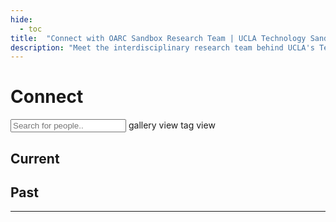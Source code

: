 ```yaml
---
hide:
  - toc
title:  "Connect with OARC Sandbox Research Team | UCLA Technology Sandbox"
description: "Meet the interdisciplinary research team behind UCLA's Technology Sandbox. Learn how to collaborate, access our innovative computing facility, and engage with OARC's experts in digital scholarship."
---
```


<h1 id="title" tabindex="0">Connect</h1>

<!-- add a search box -->
<input type="text" id="search" class="search" onkeyup="search()" placeholder="Search for people.." tabindex="0">

<!-- two buttons to toggle between gallery view and tag view -->
<span class="btn btn-on" tabindex="0" alt="gallery view" title="gallery view">
	gallery view
</span>
<span class="btn btn-off" tabindex="0" alt="tab view" title="tab view" onclick="window.location.href = 'tags'" onkeydown="if(event.keyCode === 13) { window.location.href = 'tags' }" tabindex="0">
	tag view
</span>

<h2 tabindex="0">Current</h2>
<div class="gallery-current" tabindex="0"></div>

<h2 tabindex="0">Past</h2>
<div class="gallery-past" tabindex="0"></div><hr>
<!-- <div class="gallery"></div>  -->

<script>

// --------------------------------	//
//                            		//
//	  Initialize			    	//
//                            		//
// -------------------------------- //

let section = 'consult'

function init(){

	// --------------------------------	//
	// Loop through project data		//
	// -------------------------------- //
	counter = 0;
	
	// divide the gallery into two sections: Current and Past
	// gallery will be determined by the value in row[2]
	// if the value is 'staff', the gallery item will be added to the current section
	// else, it will be added to the past section
	// document.querySelector('.gallery').innerHTML = '';
	// add current as a title to .gallery






	// document.querySelector('.gallery').insertAdjacentHTML('beforeend',`<h2>Current</h2>`);
	// document.querySelector('.gallery').insertAdjacentHTML('beforeend',`<div class="gallery-current" style='border:1px solid red;'>current here</div><hr>`);
	// document.querySelector('.gallery').insertAdjacentHTML('beforeend',`<h2>Past</h2>`);
	// document.querySelector('.gallery').insertAdjacentHTML('beforeend',`<div class="gallery-past" style='border:1px solid blue;'>past here</div>`);
	
	
	
	// filter data by tag, default is all
	let tag = urlParams.get('tag');
	if (tag) {
		console.log('tag found');
		data[section].forEach(function(row) {
			let status = row[2];
			let tags = row[6].split(',');
			if (tags.map(function(x) { return x.trim() }).includes(tag)) {
				if (status == 'staff') {
					addGalleryItem(row,counter,'.gallery-current')
				} else {
					addGalleryItem(row,counter,'.gallery-past')
				}
			}
			counter++;
		});
		// add the name of the tag next to the search box with an option to clear the filter
		// clear the filter by removing the tag from the url
		document.querySelector('.search').insertAdjacentHTML('afterend',` <a href="?"><span class="tag tag-filter">${tag} x</span></a>`);
		
	} else {
		console.log('no tag found');
		data[section].forEach(function(row) {
			let status = row[2];
			if (status == 'staff') {
				addGalleryItem(row,counter,'.gallery-current')
			} else {
				addGalleryItem(row,counter,'.gallery-past')
			}

			// addGalleryItem(row,counter);
			counter++;
		});
	}

	// create the search function
	window.search = function() {
		let input, filter, ul, li, a, i, txtValue;
		input = document.getElementById('search');
		filter = input.value.toUpperCase();
		li = document.querySelectorAll('.gallery-container');
		for (i = 0; i < li.length; i++) {

			a = li[i].getElementsByTagName('a')[0];

			// search by project name, project description, and tags
			let txtValue = a.textContent || a.innerText;
			// search tags, which are in separate span tags of class tag
			let tags = '';
			li[i].querySelectorAll('.tag').forEach(function(tag) {
				tags += tag.textContent;
			});

			if (txtValue.toUpperCase().indexOf(filter) > -1 || tags.toUpperCase().indexOf(filter) > -1) {
				li[i].style.display = '';
			} else {
				li[i].style.display = 'none';
			}

		}
	}	

}

</script>